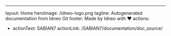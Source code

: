 ---
layout: Home
heroImage: /idneo-logo.png
tagline: Autogenerated documentation from Idneo Git
footer: Made by Idneo with ❤️
actions:
- actionText: SABIAN7
  actionLink: /SABIAN7/documentation/doc_source/